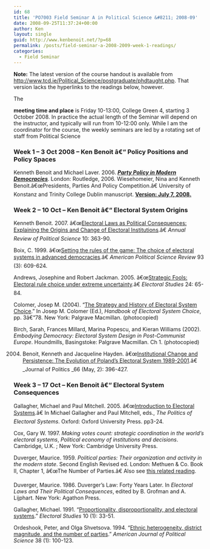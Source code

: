 ```yaml
---
id: 68
title: 'PO7003 Field Seminar A in Political Science &#8211; 2008-09'
date: 2008-09-25T11:37:24+00:00
author: Ken
layout: single
guid: http://www.kenbenoit.net/?p=68
permalink: /posts/field-seminar-a-2008-2009-week-1-readings/
categories:
  - Field Seminar
---
```

<!--StartFragment-->

**Note:** The latest version of the course handout is available from <http://www.tcd.ie/Political_Science/postgraduate/phdtaught.php>. That version lacks the hyperlinks to the readings below, however.

<!--StartFragment-->The

 **meeting time and place** is Friday 10-13:00, College Green 4, starting 3 October 2008. In practice the actual length of the Seminar will depend on the instructor, and typically will run from 10-12:00 only. While I am the coordinator for the course, the weekly seminars are led by a rotating set of staff from Political Science  

### **Week 1 &#8211; 3 Oct 2008 &#8211; Ken Benoit â€“ Policy Positions and Policy Spaces**

Kenneth Benoit and Michael Laver. 2006. _[**Party Policy in Modern Democracies**](http://www.politics.tcd.ie/ppmd/)_. London: Routledge, 2006. Wiesehomeier, Nina and Kenneth Benoit.â€œPresidents, Parties And Policy Competition.â€ University of Konstanz and Trinity College Dublin manuscript. [**Version: July 7, 2008.**](http://www.kenbenoit.net/pdfs/PPPC_LatinAm_7july2008.pdf)

<!--StartFragment-->

### Week 2 &#8211; 10 Oct &#8211; Ken Benoit â€“ Electoral System Origins

<!--StartFragment-->


  Kenneth Benoit. 2007. â€œ[Electoral Laws as Political Consequences: Explaining the Origins and Change of Electoral Institutions](http://arjournals.annualreviews.org/doi/pdf/10.1146/annurev.polisci.10.072805.101608).â€ _Annual Review of Political Science_ 10: 363-90.



  Boix, C. 1999. â€œ[Setting the rules of the game: The choice of electoral systems in advanced democracies](http://www.tcd.ie/Political_Science/local/docs/boix_1999_apsr.pdf).â€ _American Political Science Review_ 93 (3): 609-624.



  Andrews, Josephine and Robert Jackman. 2005. â€œ[Strategic Fools: Electoral rule choice under extreme uncertainty](http://www.tcd.ie/Political_Science/local/docs/andrews_jackman_2005_elstud.pdf).â€ _Electoral Studies_ 24: 65-84.



  Colomer, Josep M. (2004). &#8220;[The Strategy and History of Electoral System Choice](http://www.tcd.ie/Political_Science/local/docs/Colomer_ElectSysChoice.pdf).&#8221; In Josep M. Colomer (Ed.), _Handbook of Electoral System Choice_, pp. 3â€“78. New York: Palgrave Macmillan. (photocopied)



  Birch, Sarah, Frances Millard, Marina Popescu, and Kieran Williams (2002). _Embodying Democracy: Electoral System Design in Post-Communist Europe_. Houndmills, Basingstoke: Palgrave Macmillan. Ch 1. (photocopied)



  2004. Benoit, Kenneth and Jacqueline Hayden. â€œ[Institutional Change and Persistence: The Evolution of Poland&#8217;s Electoral System 1989-2001](http://www.kenbenoit.net/pdfs/BenoitHayden_JOP2004.pdf).â€ _Journal of Politics _66 (May, 2): 396-427.



  <!--StartFragment-->


### Week 3 &#8211; 17 Oct &#8211; Ken Benoit â€“ Electoral System Consequences

<!--StartFragment-->


  Gallagher, Michael and Paul Mitchell. 2005. â€œ[Introduction to Electoral Systems](http://www.tcd.ie/Political_Science/local/docs/01-Gallagher-chap01.pdf).â€ In Michael Gallagher and Paul Mitchell, eds., _The Politics of Electoral Systems_. Oxford: Oxford University Press. pp3-24.



  Cox, Gary W. 1997. _Making votes count: strategic coordination in the world&#8217;s electoral systems_, _Political economy of institutions and decisions_. Cambridge, U.K. ; New York: Cambridge University Press.



  Duverger, Maurice. 1959. _Political parties: Their organization and activity in the modern state_. Second English Revised ed. London: Methuen & Co. Book II, Chapter 1, â€œThe Number of Parties.â€ Also see [this related reading](olitical_Science/local/docs/olitical_Science/local/docs/Duverger_InfOfElectSys.pdf).



  Duverger, Maurice. 1986. Duverger&#8217;s Law: Forty Years Later. In _Electoral Laws and Their Political Consequences_, edited by B. Grofman and A. Lijphart. New York: Agathon Press.



  Gallagher, Michael. 1991. &#8220;[Proportionality, disproportionality, and electoral systems](http://www.tcd.ie/Political_Science/local/docs/Gallagher_1991_ES.pdf).&#8221; _Electoral Studies_ 10 (1): 33-51.



  Ordeshook, Peter, and Olga Shvetsova. 1994. &#8220;[Ethnic heterogeneity, district magnitude, and the number of parties](http://www.tcd.ie/Political_Science/local/docs/Ordeshook_Shvetsova_1994_AJPS.pdf).&#8221; _American Journal of Political Science_ 38 (1): 100-123.


<!--EndFragment-->

<!--EndFragment-->

<!--EndFragment-->
